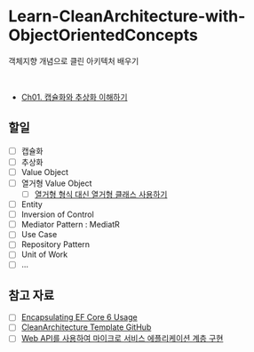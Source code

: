 # Learn-CleanArchitecture-with-ObjectOrientedConcepts
객체지향 개념으로 클린 아키텍처 배우기

<br/>

- [Ch01. 캡슐화와 추상화 이해하기](./Ch01/README.md)

## 할일
- [ ] 캡슐화
- [ ] 추상화
- [ ] Value Object
- [ ] 열거형 Value Object
  - [ ] [열거형 형식 대신 열거형 클래스 사용하기](https://learn.microsoft.com/ko-kr/dotnet/architecture/microservices/microservice-ddd-cqrs-patterns/enumeration-classes-over-enum-types)
- [ ] Entity
- [ ] Inversion of Control
- [ ] Mediator Pattern : MediatR
- [ ] Use Case
- [ ] Repository Pattern
- [ ] Unit of Work
- [ ] ...

## 참고 자료
- [ ] [Encapsulating EF Core 6 Usage](https://www.pluralsight.com/courses/ef-core-6-encapsulating-usage)
- [ ] [CleanArchitecture Template GitHub](https://github.com/jasontaylordev/CleanArchitecture)
- [ ] [Web API를 사용하여 마이크로 서비스 에플리케이션 계층 구현](https://learn.microsoft.com/ko-kr/dotnet/architecture/microservices/microservice-ddd-cqrs-patterns/microservice-application-layer-implementation-web-api)

